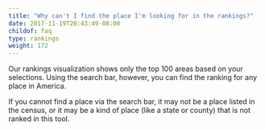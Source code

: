 ```yaml
---
title: "Why can't I find the place I'm looking for in the rankings?"
date: 2017-11-19T20:43:49-08:00
childof: faq
type: rankings
weight: 172
---
```

Our rankings visualization shows only the top 100 areas based on your selections. Using the search bar, however, you can find the ranking for any place in America.

If you cannot find a place via the search bar, it may not be a place listed in the census, or it may be a kind of place (like a state or county) that is not ranked in this tool.